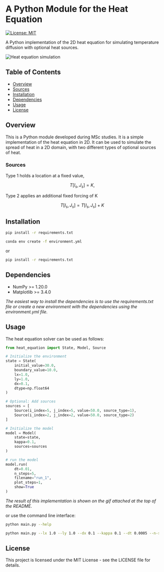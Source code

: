 # A Python Module for the Heat Equation

[![License: MIT](https://img.shields.io/badge/License-MIT-yellow.svg)](https://opensource.org/licenses/MIT)

A Python implementation of the 2D heat equation for simulating temperature diffusion with optional heat sources.

![Heat equation simulation](images/2d-heat-discretized.gif)

## Table of Contents
- [Overview](#overview)
- [Sources](#sources)
- [Installation](#installation)
- [Dependencies](#dependencies)
- [Usage](#usage)
- [License](#license)

## Overview
This is a Python module developed during MSc studies. It is a simple implementation of the heat equation in 2D.
It can be used to simulate the spread of heat in a 2D domain, with two different types of optional sources of heat.

### Sources
 
Type 1 holds a location at a fixed value,

$$ \tag{type 1} T[I_s, J_s] = K,$$

Type 2 applies an additional fixed forcing of K

$$ \tag{type 2} T[I_s, J_s] = T[I_s, J_s] + K $$

## Installation

```bash
pip install -r requirements.txt
```
```bash
conda env create -f environment.yml
```

or 

```bash
pip install -r requirements.txt
```

## Dependencies
- NumPy >= 1.20.0
- Matplotlib >= 3.4.0

*The easiest way to install the dependencies is to use the requirements.txt file or create a new environment with the dependencies using the environment.yml file.*

## Usage
The heat equation solver can be used as follows:

```python
from heat_equation import State, Model, Source

# Initialize the environment
state = State(
    initial_value=30.0,
    boundary_value=10.0,
    lx=1.0,
    ly=1.0,
    dx=0.1,
    dtype=np.float64
)

# Optional: Add sources
sources = [
    Source(i_index=5, j_index=5, value=50.0, source_type=1),
    Source(i_index=2, j_index=2, value=50.0, source_type=2)
]

# Initialize the model
model = Model(
    state=state,
    kappa=0.1,
    sources=sources
)

# run the model
model.run(
    dt=0.01,
    n_steps=5,
    filename="run_1",
    plot_steps=1,
    show=True
)
```

*The result of this implementation is shown on the gif attached at the top of the README.*

or use the command line interface:

```bash
python main.py --help
```

```bash
python main.py --lx 1.0 --ly 1.0 --dx 0.1 --kappa 0.1 --dt 0.0005 --n-steps 100
```

## License
This project is licensed under the MIT License - see the LICENSE file for details.







